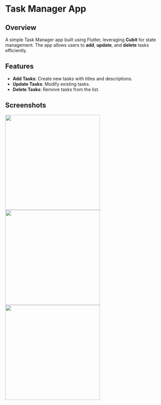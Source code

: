 # Task Manager App

## Overview
A simple Task Manager app built using Flutter, leveraging **Cubit** for state management. The app allows users to **add**, **update**, and **delete** tasks efficiently. 

## Features
- **Add Tasks**: Create new tasks with titles and descriptions.
- **Update Tasks**: Modify existing tasks.
- **Delete Tasks**: Remove tasks from the list.

## Screenshots

<img src="https://github.com/user-attachments/assets/c73b793e-03cc-4e64-a4c6-80a8623b25a2" width="300"/>

<img src="https://github.com/user-attachments/assets/48a0b3c2-a8a0-4270-8497-21689ee6f64d" width="300"/>

<img src="https://github.com/user-attachments/assets/1659c35a-e875-46a9-87f5-f59921669e8b" width="300"/>

